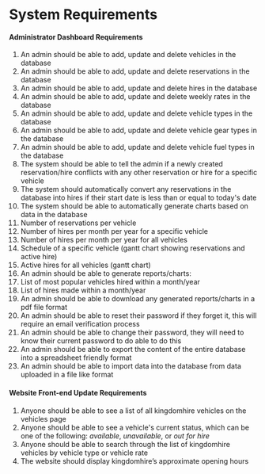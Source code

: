 # System Requirements

#### Administrator Dashboard Requirements
1. An admin should be able to add, update and delete vehicles in the database
2. An admin should be able to add, update and delete reservations in the database
3. An admin should be able to add, update and delete hires in the database
4. An admin should be able to add, update and delete weekly rates in the database
5. An admin should be able to add, update and delete vehicle types in the database
6. An admin should be able to add, update and delete vehicle gear types in the database
7. An admin should be able to add, update and delete vehicle fuel types in the database
8. The system should be able to tell the admin if a newly created reservation/hire conflicts 
with any other reservation or hire for a specific vehicle
9. The system should automatically convert any reservations in the database into hires if their start date is less than or
equal to today's date
10. The system should be able to automatically generate charts based on data in the database
   1. Number of reservations per vehicle
   2. Number of hires per month per year for a specific vehicle
   3. Number of hires per month per year for all vehicles
   4. Schedule of a specific vehicle (gantt chart showing reservations and active hire)
   5. Active hires for all vehicles (gantt chart)
11. An admin should be able to generate reports/charts:
   1. List of most popular vehicles hired within a month/year
   2. List of hires made within a month/year
12. An admin should be able to download any generated reports/charts in a pdf file format
13. An admin should be able to reset their password if they forget it, this will require an email verification process
14. An admin should be able to change their password, they will need to know their current password to do able to do this
15. An admin should be able to export the content of the entire database into a spreadsheet friendly format
16. An admin should be able to import data into the database from data uploaded in a file like format


#### Website Front-end Update Requirements
1. Anyone should be able to see a list of all kingdomhire vehicles on the vehicles page
2. Anyone should be able to see a vehicle's current status, which can be one of the following: *available*, *unavailable*, or *out for hire*
3. Anyone should be able to search through the list of kingdomhire vehicles by vehicle type or vehicle rate
4. The website should display kingdomhire’s approximate opening hours

